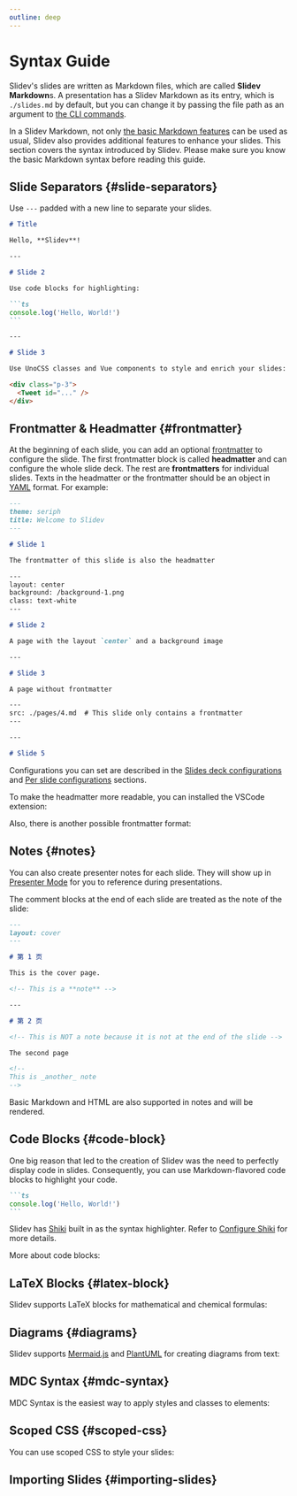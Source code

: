 ```yaml
---
outline: deep
---
```


# Syntax Guide

Slidev's slides are written as Markdown files, which are called **Slidev Markdown**s. A presentation has a Slidev Markdown as its entry, which is `./slides.md` by default, but you can change it by passing the file path as an argument to [the CLI commands](../builtin/cli).

In a Slidev Markdown, not only [the basic Markdown features](https://github.com/adam-p/markdown-here/wiki/Markdown-Cheatsheet) can be used as usual, Slidev also provides additional features to enhance your slides. This section covers the syntax introduced by Slidev. Please make sure you know the basic Markdown syntax before reading this guide.

## Slide Separators {#slide-separators}

Use `---` padded with a new line to separate your slides.

````md {5,15}
# Title

Hello, **Slidev**!

---

# Slide 2

Use code blocks for highlighting:

```ts
console.log('Hello, World!')
```

---

# Slide 3

Use UnoCSS classes and Vue components to style and enrich your slides:

<div class="p-3">
  <Tweet id="..." />
</div>
````

## Frontmatter & Headmatter {#frontmatter}

At the beginning of each slide, you can add an optional [frontmatter](https://jekyllrb.com/docs/front-matter/) to configure the slide. The first frontmatter block is called **headmatter** and can configure the whole slide deck. The rest are **frontmatters** for individual slides. Texts in the headmatter or the frontmatter should be an object in [YAML](https://www.cloudbees.com/blog/yaml-tutorial-everything-you-need-get-started/) format. For example:

<!-- eslint-skip -->

```md {1-4,10-14,26-28}
---
theme: seriph
title: Welcome to Slidev
---

# Slide 1

The frontmatter of this slide is also the headmatter

---
layout: center
background: /background-1.png
class: text-white
---

# Slide 2

A page with the layout `center` and a background image

---

# Slide 3

A page without frontmatter

---
src: ./pages/4.md  # This slide only contains a frontmatter
---

---

# Slide 5
```

Configurations you can set are described in the [Slides deck configurations](/custom/#headmatter) and [Per slide configurations](/custom/#frontmatter) sections.

To make the headmatter more readable, you can installed the VSCode extension:

<LinkCard link="feature/vscode-extension" />

Also, there is another possible frontmatter format:

<LinkCard link="feature/block-frontmatter" />

## Notes {#notes}

You can also create presenter notes for each slide. They will show up in [Presenter Mode](../guide/ui#presenter-mode) for you to reference during presentations.

The comment blocks at the end of each slide are treated as the note of the slide:

```md {9,19-21}
---
layout: cover
---

# 第 1 页

This is the cover page.

<!-- This is a **note** -->

---

# 第 2 页

<!-- This is NOT a note because it is not at the end of the slide -->

The second page

<!--
This is _another_ note
-->
```

Basic Markdown and HTML are also supported in notes and will be rendered.

<SeeAlso :links="[
  'feature/click-marker',
]" />

## Code Blocks {#code-block}

One big reason that led to the creation of Slidev was the need to perfectly display code in slides. Consequently, you can use Markdown-flavored code blocks to highlight your code.

````md
```ts
console.log('Hello, World!')
```
````

Slidev has [Shiki](https://github.com/shikijs/shiki) built in as the syntax highlighter. Refer to [Configure Shiki](/custom/config-highlighter) for more details.

More about code blocks:

<LinkCard link="feature/code-block-line-numbers" />
<LinkCard link="feature/code-block-max-height" />
<LinkCard link="feature/line-highlighting" />
<LinkCard link="feature/monaco-editor" />
<LinkCard link="feature/monaco-run" />
<LinkCard link="feature/monaco-write" />
<LinkCard link="feature/shiki-magic-move" />
<LinkCard link="feature/twoslash" />
<LinkCard link="feature/import-snippet" />

## LaTeX Blocks {#latex-block}

Slidev supports LaTeX blocks for mathematical and chemical formulas:

<LinkCard link="feature/latex" />

## Diagrams {#diagrams}

Slidev supports [Mermaid.js](http://mermaid.js.org/) and [PlantUML](https://plantuml.com/) for creating diagrams from text:

<LinkCard link="feature/mermaid" />
<LinkCard link="feature/plantuml" />

## MDC Syntax {#mdc-syntax}

MDC Syntax is the easiest way to apply styles and classes to elements:

<LinkCard link="feature/mdc" />

## Scoped CSS {#scoped-css}

You can use scoped CSS to style your slides:

<LinkCard link="feature/slide-scope-style" />

## Importing Slides {#importing-slides}

<LinkCard link="feature/importing-slides" />
